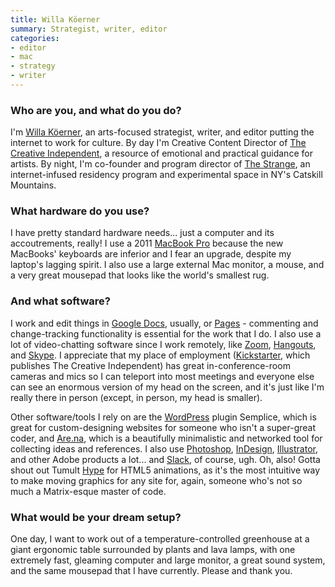 ```yaml
---
title: Willa Köerner
summary: Strategist, writer, editor 
categories:
- editor
- mac
- strategy
- writer
---
```


### Who are you, and what do you do?

I'm [Willa Köerner](https://twitter.com/willak "Willa's Twitter account."), an arts-focused strategist, writer, and editor putting the internet to work for culture. By day I'm Creative Content Director of [The Creative Independent](https://thecreativeindependent.com/ "A resource for artists covering emotional and practical guidance."), a resource of emotional and practical guidance for artists. By night, I'm co-founder and program director of [The Strange](https://thestrange.foundation/ "A creative space in the Catskill Mountains."), an internet-infused residency program and experimental space in NY's Catskill Mountains.

### What hardware do you use?

I have pretty standard hardware needs... just a computer and its accoutrements, really! I use a 2011 [MacBook Pro][macbook-pro] because the new MacBooks' keyboards are inferior and I fear an upgrade, despite my laptop's lagging spirit. I also use a large external Mac monitor, a mouse, and a very great mousepad that looks like the world's smallest rug.

### And what software?

I work and edit things in [Google Docs][google-docs], usually, or [Pages][] - commenting and change-tracking functionality is essential for the work that I do. I also use a lot of video-chatting software since I work remotely, like [Zoom][], [Hangouts][google-hangouts], and [Skype][]. I appreciate that my place of employment ([Kickstarter][], which publishes The Creative Independent) has great in-conference-room cameras and mics so I can teleport into most meetings and everyone else can see an enormous version of my head on the screen, and it's just like I'm really there in person (except, in person, my head is smaller).

Other software/tools I rely on are the [WordPress][] plugin Semplice, which is great for custom-designing websites for someone who isn't a super-great coder, and [Are.na][], which is a beautifully minimalistic and networked tool for collecting ideas and references. I also use [Photoshop][], [InDesign][], [Illustrator][], and other Adobe products a lot... and [Slack][], of course, ugh. Oh, also! Gotta shout out Tumult [Hype][] for HTML5 animations, as it's the most intuitive way to make moving graphics for any site for, again, someone who's not so much a Matrix-esque master of code.

### What would be your dream setup?

One day, I want to work out of a temperature-controlled greenhouse at a giant ergonomic table surrounded by plants and lava lamps, with one extremely fast, gleaming computer and large monitor, a great sound system, and the same mousepad that I have currently. Please and thank you.

[are.na]: https://www.are.na/ "A service for collecting ideas."
[google-docs]: https://en.wikipedia.org/wiki/Google_Docs "A web-based office suite."
[google-hangouts]: https://hangouts.google.com/ "A voice, video and text chat service."
[hype]: https://tumult.com/hype/ "A GUI for HTML5 web animations."
[illustrator]: https://www.adobe.com/products/illustrator.html "A vector graphics editor."
[indesign]: https://www.adobe.com/products/indesign.html "A desktop/web publishing application."
[kickstarter]: https://www.kickstarter.com/ "A service for crowdfunding projects."
[macbook-pro]: https://www.apple.com/macbook-pro/ "A laptop."
[pages]: https://www.apple.com/pages/ "A Mac word processor and layout tool from Apple."
[photoshop]: https://www.adobe.com/products/photoshop.html "A bitmap image editor."
[skype]: https://www.skype.com/en/ "Voice and video chat software."
[slack]: https://slack.com/ "A collaboration service."
[wordpress]: https://wordpress.com/ "Weblog publishing software."
[zoom]: http://www.logicalshift.demon.co.uk/mac/zoom.html "A Mac app to play interactive fiction."
